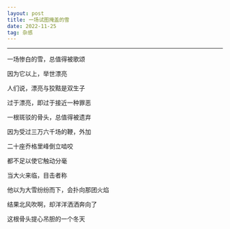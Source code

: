 ```yaml
---
layout: post
title: 一场试图掩盖的雪
date: 2022-11-25
tag: 杂感
---
```


---


一场惨白的雪，总值得被歌颂  

因为它以上，举世漂亮  

人们说，漂亮与狡黠是双生子  

过于漂亮，即过于接近一种罪恶  



一根斑驳的骨头，总值得被遗弃  

因为受过三万六千场的鞭，外加  

二十座乔格里峰倒立啮咬  

都不足以使它触动分毫  



当大火来临，目击者称  

他以为大雪纷纷而下，会扑向那团火焰  

结果北风吹啊，却洋洋洒洒奔向了  

这根骨头提心吊胆的一个冬天  



<br>
<br>
